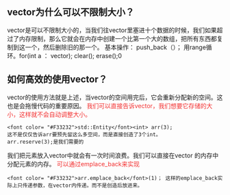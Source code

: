 ## vector为什么可以不限制大小？
vector是可以不限制大小的，当我们往vector里塞进十个数据的时候，我们如果超过了内存限制，那么它就会在内存中创建一个比第一个大的数组，把所有东西都复制到这一个，然后删除旧的那一个。
基本操作：
push_back（）；
用range循环。for(int a ： vector);
clear();
erase();0

## 如何高效的使用vector？
vector的使用方法就是上述，当vector的空间用完后，它会重新分配新的空间。这也是会拖慢代码的重要原因。
<font color= "#F33232">我们可以直接告诉vector，我们想要它存储的大小，这样就不会自动调整大小。</font>
```
<font color= "#F33232">std::Entity</font><int> arr(3);
这不是仅仅告诉arr要预先留这么多空间，而是直接创造了3个int。
arr.reserve(3);是我们需要的
```
我们把元素放入vector中就会有一次时间浪费。我们可以直接在vector 的内存中分配元素的内存。
<font color= "#F33232">可以通过emplace_back来实现</font>
```
<font color= "#F33232">arr.emplace_back</font>(1)； 这样的emplace_back实际上只传递参数，在vector内传递。而不是创造后放进来。
```
